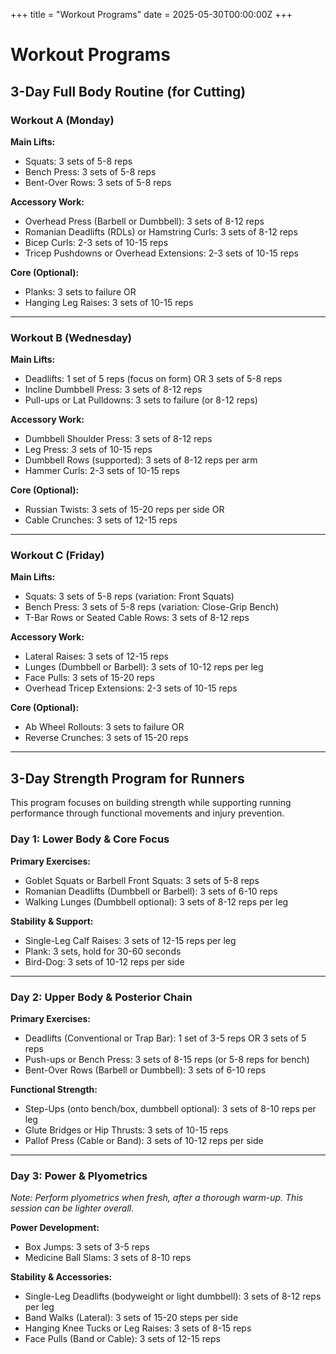 +++
title = "Workout Programs"
date = 2025-05-30T00:00:00Z
+++

# Workout Programs

## 3-Day Full Body Routine (for Cutting)

### Workout A (Monday)

**Main Lifts:**
- Squats: 3 sets of 5-8 reps
- Bench Press: 3 sets of 5-8 reps
- Bent-Over Rows: 3 sets of 5-8 reps

**Accessory Work:**
- Overhead Press (Barbell or Dumbbell): 3 sets of 8-12 reps
- Romanian Deadlifts (RDLs) or Hamstring Curls: 3 sets of 8-12 reps
- Bicep Curls: 2-3 sets of 10-15 reps
- Tricep Pushdowns or Overhead Extensions: 2-3 sets of 10-15 reps

**Core (Optional):**
- Planks: 3 sets to failure OR
- Hanging Leg Raises: 3 sets of 10-15 reps

---

### Workout B (Wednesday)

**Main Lifts:**
- Deadlifts: 1 set of 5 reps (focus on form) OR 3 sets of 5-8 reps
- Incline Dumbbell Press: 3 sets of 8-12 reps
- Pull-ups or Lat Pulldowns: 3 sets to failure (or 8-12 reps)

**Accessory Work:**
- Dumbbell Shoulder Press: 3 sets of 8-12 reps
- Leg Press: 3 sets of 10-15 reps
- Dumbbell Rows (supported): 3 sets of 8-12 reps per arm
- Hammer Curls: 2-3 sets of 10-15 reps

**Core (Optional):**
- Russian Twists: 3 sets of 15-20 reps per side OR
- Cable Crunches: 3 sets of 12-15 reps

---

### Workout C (Friday)

**Main Lifts:**
- Squats: 3 sets of 5-8 reps (variation: Front Squats)
- Bench Press: 3 sets of 5-8 reps (variation: Close-Grip Bench)
- T-Bar Rows or Seated Cable Rows: 3 sets of 8-12 reps

**Accessory Work:**
- Lateral Raises: 3 sets of 12-15 reps
- Lunges (Dumbbell or Barbell): 3 sets of 10-12 reps per leg
- Face Pulls: 3 sets of 15-20 reps
- Overhead Tricep Extensions: 2-3 sets of 10-15 reps

**Core (Optional):**
- Ab Wheel Rollouts: 3 sets to failure OR
- Reverse Crunches: 3 sets of 15-20 reps

---

## 3-Day Strength Program for Runners

This program focuses on building strength while supporting running performance through functional movements and injury prevention.

### Day 1: Lower Body & Core Focus

**Primary Exercises:**
- Goblet Squats or Barbell Front Squats: 3 sets of 5-8 reps
- Romanian Deadlifts (Dumbbell or Barbell): 3 sets of 6-10 reps
- Walking Lunges (Dumbbell optional): 3 sets of 8-12 reps per leg

**Stability & Support:**
- Single-Leg Calf Raises: 3 sets of 12-15 reps per leg
- Plank: 3 sets, hold for 30-60 seconds
- Bird-Dog: 3 sets of 10-12 reps per side

---

### Day 2: Upper Body & Posterior Chain

**Primary Exercises:**
- Deadlifts (Conventional or Trap Bar): 1 set of 3-5 reps OR 3 sets of 5 reps
- Push-ups or Bench Press: 3 sets of 8-15 reps (or 5-8 reps for bench)
- Bent-Over Rows (Barbell or Dumbbell): 3 sets of 6-10 reps

**Functional Strength:**
- Step-Ups (onto bench/box, dumbbell optional): 3 sets of 8-10 reps per leg
- Glute Bridges or Hip Thrusts: 3 sets of 10-15 reps
- Pallof Press (Cable or Band): 3 sets of 10-12 reps per side

---

### Day 3: Power & Plyometrics

*Note: Perform plyometrics when fresh, after a thorough warm-up. This session can be lighter overall.*

**Power Development:**
- Box Jumps: 3 sets of 3-5 reps
- Medicine Ball Slams: 3 sets of 8-10 reps

**Stability & Accessories:**
- Single-Leg Deadlifts (bodyweight or light dumbbell): 3 sets of 8-12 reps per leg
- Band Walks (Lateral): 3 sets of 15-20 steps per side
- Hanging Knee Tucks or Leg Raises: 3 sets of 8-15 reps
- Face Pulls (Band or Cable): 3 sets of 12-15 reps
